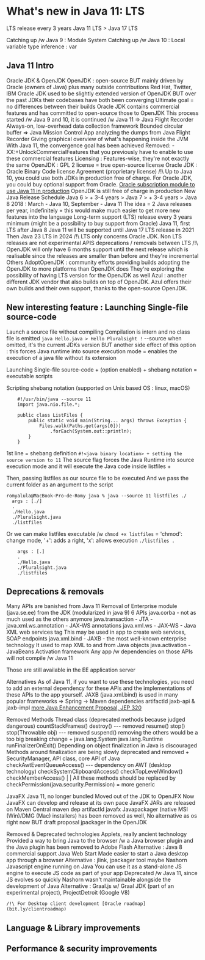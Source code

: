 # What's new in Java 11: LTS

LTS release every 3 years
Java 11 LTS > Java 17 LTS

Catching up /w Java 9 :
    Module System
Catching up /w Java 10 :
    Local variable type inference : var    

## Java 11 Intro
Oracle JDK & OpenJDK
    OpenJDK : open-source BUT mainly driven by Oracle (owners of Java)
        plus many outside contributions Red Hat, Twitter, IBM
    Oracle JDK used to be slightly extended version of OpenJDK
        BUT over the past JDKs their codebases have both been converging
    Ultimate goal = no differences between their builds
    Oracle JDK contains commercial features and has committed to open-source those to OpenJDK
        This process started /w Java 9 and 10, it is continued /w Java 11
        => Java Flight Recorder
                Always-on, low-overhead data collection framework
                Bounded circular buffer
        => Java Mission Control
                App analyzing the dumps from Java Flight Recorder
                Giving graphical overview of what's happening inside the JVM
    With Java 11, the convergence goal has been achieved
        Removed: -XX:+UnlockCommercialFeatures that you previously have to enable
            to use these commercial features
    Licensing :
        Features-wise, they're not exactly the same
        OpenJDK : GPL 2 license = true open-source license
        Oracle JDK : Oracle Binary Code license Agreement (proprietary license)
            /!\ Up to Java 10, you could use both JDKs in production free of charge.
                For Oracle JDK, you could buy optional support from Oracle.
                [Oracle subscription module to use Java 11 in production](bit.ly/javasubscription)
                OpenJDK is still free of charge in production
    New Java Release Schedule
        Java 6 > + 3-4 years > Java 7 > + 3-4 years > Java 8
        2018 : March - Java 10, September - Java 11
            The idea = 2 Java releases per year, indefinitely
                     = this would make much easier to get more new features into the language
            Long-term support (LTS) release every 3 years minimum (might be a possibility to buy support from Oracle)
                Java 11, first LTS after Java 8
                Java 11 will be supported until Java 17 LTS release in 2021
                    Then Java 23 LTS in 2024
            /!\ LTS only concerns Oracle JDK. Non LTS releases are not experimental
                APIS deprecations / removals between LTS
            /!\ OpenJDK will only have 6 months support until the next release
                    which is realisable since the releases are smaller than before and they're incremental
Others
    AdoptOpenJDK : community efforts providing builds adopting the OpenJDK to more platforms than OpenJDK does
        They're exploring the possibility of having LTS version for the OpenJDK as well
    Azul : another different JDK vendor that also builds on top of OpenJDK.
        Azul offers their own builds and their own support, thanks to the open-source OpenJDK.
  
## New interesting feature : Launching Single-file source-code              
Launch a source file without compiling
    Compilation is intern and no class file is emitted
    ```
        java Hello.java
        > Hello Pluralsight !
    ```
         --source <version>
         when omitted, it's the current JDKs version
         BUT another side effect of this option :
            this forces Java runtime into source execution mode
         = enables the execution of a java file without its extension   

Launching Single-file source-code + (option enabled) + shebang notation
= executable scripts

Scripting
shebang notation (supported on Unix based OS : linux, macOS)
```
    #!/usr/bin/java --source 11
    import java.nio.file.*;

    public class ListFiles {
        public static void main(String... args) throws Exception {
            Files.walk(Paths.get(args[0]))
                .forEach(System.out::println);
        }
    }
```
1st line = shebang definition
`#!<java binary location> + setting the source version to 11`
The source flag forces the Java Runtime into source execution
    mode and it will execute the Java code inside listfiles
+ 

Then, passing listfiles as our source file to be executed
And we pass the current folder as an argument to the script
```
romyalula@MacBook-Pro-de-Romy java % java --source 11 listfiles ./
  args : [./]
  .
  ./Hello.java
  ./Pluralsight.java
  ./listfiles
```

Or we can make listfiles executable /w
`chmod +x listfiles`
= 'chmod': change mode, '+': adds a right, 'x': allows execution
`./listfiles .`
```
    args : [.]
    .
    ./Hello.java
    ./Pluralsight.java
    ./listfiles
```
 
## Deprecations & removals
Many APIs are banished from Java 11
Removal of Enterprise module (java.se.ee) from the JDK (modularized in java 9)
6 APIs
    java.corba - not as much used as the others anymore
    java.transaction - JTA - 
    java.xml.ws.annotation - JAX-WS annotations
    java.xml.ws - JAX-WS - Java XML web services tag
        This may be used in app to create web services, SOAP endpoints
    java.xml.bind - JAXB - the most well-known enterprise technology
        It used to map XML to and from Java objects
    java.activation - JavaBeans Activation framework
Any app /w dependencies on those APIs will not compile /w Java 11

Those are still available in the EE application server

Alternatives
    As of Java 11, if you want to use these technologies, 
        you need to add an external dependency for these APIs and
        the implementations of these APIs to the app yourself.
    JAXB (java.xml.bind) is used in many popular frameworks => Spring
        -> Maven dependencies
            artifactId jaxb-api & jaxb-impl
    [more Java Enhancement Proposal, JEP 320](openjdk.java.net/jeps/320)
    
Removed Methods
    Thread class (deprecated methods because judged dangerous)
        countStackFrames()
        destroy() --- removed
        resume()
        stop()
        stop(Throwable obj) --- removed
        suspend()
            removing the others would be a too big breaking change
    +
    java.lang.System
    java.lang.Runtime
        runFinalizerOnExit()
            Depending on object finalization in Java is discouraged
            Methods around finalization are being slowly deprecated and removed
    +
    SecurityManager, API class, core API of Java
        checkAwtEventQueueAccess() --- dependency on AWT (desktop technology)
        checkSystemClipboardAccess()
        checkTopLevelWindow()
        checkMemberAccess()
            |
            |
        All these methods should be replaced by
        checkPermission(java.security.Permission)
        = more generic
        
JavaFX
    Java 11, no longer bundled
    Moved out of the JDK to OpenJFX
    Now JavaFX can develop and release at its own pace
    JavaFX JARs are released on Maven Central
        maven dep artifactId javafx
    Javapackager (native MSI (Win)/DMG (Mac) installers) has been removed as well,
        No alternative as os right now BUT draft proposal jpackager in the OpenJDK
    
Removed & Deprecated technologies
    Applets, really ancient technology
        Provided a way to bring Java to the browser /w a Java browser plugin
            and the Java plugin has been removed to Adobe Flash
        Alternative : Java 8 commercial support
    Java Web Start
        Made easier to start a Java desktop app through a browser
        Alternative : jlink, jpackager tool maybe
    Nashorn
        Javascript engine running on Java
        You can use it as a stand-alone JS engine to execute JS code as part of your app
        Deprecated /w Java 11, since JS evolves so quickly Nashorn wasn't
        maintainable alongside the development of Java
        Alternative : Graal.js w/ Graal JDK (part of an experimental project), ProjectDetroit (Google V8)
        
    /!\ For Desktop client development [Oracle roadmap](bit.ly/clientroadmap)
        
## Language & Library improvements


## Performance & security improvements